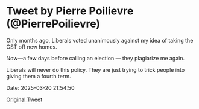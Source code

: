 # Tweet by Pierre Poilievre (@PierrePoilievre)

Only months ago, Liberals voted unanimously against my idea of taking the GST off new homes. 

Now—a few days before calling an election — they plagiarize me again. 

Liberals will never do this policy. They are just trying to trick people into giving them a fourth term.

Date: 2025-03-20 21:54:50

[Original Tweet](https://x.com/PierrePoilievre/status/1902841285217570921)

